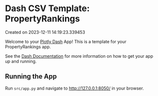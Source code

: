 # Dash CSV Template: PropertyRankings

Created on 2023-12-11 14:19:23.339453

Welcome to your [Plotly Dash](https://plotly.com/dash/) App! This is a template for your PropertyRankings app.

See the [Dash Documentation](https://dash.plotly.com/introduction) for more information on how to get your app up and running.

## Running the App

Run `src/app.py` and navigate to http://127.0.0.1:8050/ in your browser.